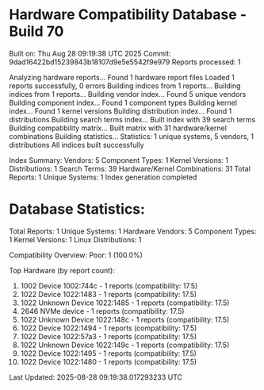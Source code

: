 # Hardware Compatibility Database - Build 70

Built on: Thu Aug 28 09:19:38 UTC 2025
Commit: 9dad16422bd15239843b18107d9e5e5542f9e979
Reports processed: 1

Analyzing hardware reports...
Found 1 hardware report files
Loaded 1 reports successfully, 0 errors
Building indices from 1 reports...
Building indices from 1 reports...
Building vendor index...
   Found 5 unique vendors
Building component index...
   Found 1 component types
Building kernel index...
   Found 1 kernel versions
Building distribution index...
   Found 1 distributions
Building search terms index...
   Built index with 39 search terms
Building compatibility matrix...
   Built matrix with 31 hardware/kernel combinations
Building statistics...
   Statistics: 1 unique systems, 5 vendors, 1 distributions
All indices built successfully

Index Summary:
   Vendors: 5
   Component Types: 1
   Kernel Versions: 1
   Distributions: 1
   Search Terms: 39
   Hardware/Kernel Combinations: 31
   Total Reports: 1
   Unique Systems: 1
Index generation completed

Database Statistics:
========================
Total Reports: 1
Unique Systems: 1
Hardware Vendors: 5
Component Types: 1
Kernel Versions: 1
Linux Distributions: 1

Compatibility Overview:
  Poor: 1 (100.0%)

Top Hardware (by report count):
  1. 1002 Device 1002:744c - 1 reports (compatibility: 17.5)
  2. 1022 Device 1022:1483 - 1 reports (compatibility: 17.5)
  3. 1022 Unknown Device 1022:1485 - 1 reports (compatibility: 17.5)
  4. 2646 NVMe device - 1 reports (compatibility: 17.5)
  5. 1022 Unknown Device 1022:148c - 1 reports (compatibility: 17.5)
  6. 1022 Device 1022:1494 - 1 reports (compatibility: 17.5)
  7. 1022 Device 1022:57a3 - 1 reports (compatibility: 17.5)
  8. 1022 Unknown Device 1022:149c - 1 reports (compatibility: 17.5)
  9. 1022 Device 1022:1495 - 1 reports (compatibility: 17.5)
  10. 1022 Device 1022:1480 - 1 reports (compatibility: 17.5)

Last Updated: 2025-08-28 09:19:38.017293233 UTC

